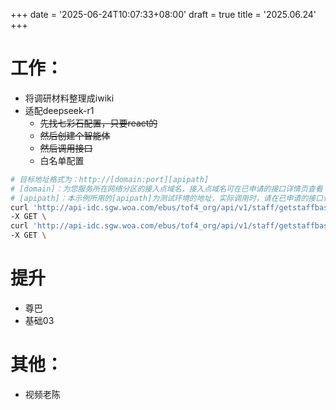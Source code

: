 +++
date = '2025-06-24T10:07:33+08:00'
draft = true
title = '2025.06.24'
+++

<!--more-->
# 工作：
- 将调研材料整理成iwiki
- 适配deepseek-r1
  - ~~先找七彩石配置，只要react的~~
  - ~~然后创建个智能体~~
  - ~~然后调用接口~~
  - 白名单配置

```bash
# 目标地址格式为：http://[domain:port][apipath]
# [domain]：为您服务所在网络分区的接入点域名，接入点域名可在已申请的接口详情页查看
# [apipath]：本示例所用的[apipath]为测试环境的地址，实际调用时，请在已申请的接口详情页查看具体调用地址
curl 'http://api-idc.sgw.woa.com/ebus/tof4_org/api/v1/staff/getstaffbaseinfo?id={id}' \
-X GET \
curl 'http://api-idc.sgw.woa.com/ebus/tof4_org/api/v1/staff/getstaffbaseinfo?engName=quinnyqwu' 
-X GET \

```

# 提升
- 尊巴
- 基础03

# 其他：
- 视频老陈
